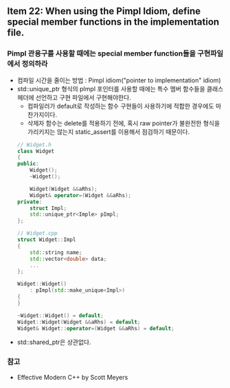 ## Item 22: When using the Pimpl Idiom, define special member functions in the implementation file.
### Pimpl 관용구를 사용할 때에는 special member function들을 구현파일에서 정의하라
* 컴파일 시간을 줄이는 방법 : Pimpl idiom("pointer to implementation" idiom)
* std::unique_ptr 형식의 pImpl 포인터를 사용할 때에는 특수 멤버 함수들을 클래스 헤더에 선언하고 구현 파일에서 구현해야한다.
    * 컴파일러가 default로 작성하는 함수 구현들이 사용하기에 적합한 경우에도 마찬가지이다.
    * 삭제자 함수는 delete를 적용하기 전에, 혹시 raw pointer가 불완전한 형식을 가리키지는 않는지 static_assert를 이용해서 점검하기 때문이다.
    ```C++
    // Widget.h
    class Widget
    {
    public:
        Widget();
        ~Widget();

        Widget(Widget &&aRhs);
        Widget& operator=(Widget &&aRhs);
    private:
        struct Impl;
        std::unique_ptr<Imple> pImpl;
    };

    // Widget.cpp
    struct Widget::Impl
    {
        std::string name;
        std::vector<double> data;
        ...
    };

    Widget::Widget()
        : pImpl(std::make_unique<Impl>)
    {
    }

    ~Widget::Widget() = default;
    Widget::Widget(Widget &&aRhs) = default;
    Widget& Widget::operator=(Widget &&aRhs) = default;
    ```
* std::shared_ptr은 상관없다.

### 참고
* Effective Modern C++ by Scott Meyers
